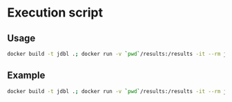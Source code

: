 # Execution script

## Usage

```bash
docker build -t jdbl .; docker run -v `pwd`/results:/results -it --rm jdbl -d <library> -c <client>
```

## Example
```bash
docker build -t jdbl .; docker run -v `pwd`/results:/results -it --rm jdbl -d https://github.com/apache/commons-cli.git -c https://github.com/1dir1/wordpress-java.git
```
